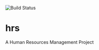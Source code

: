 ![Build Status](https://travis-ci.com/salmankazmi/hrs.svg?branch=develop)

# hrs
A Human Resources Management Project
